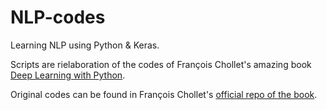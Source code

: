 # NLP-codes
Learning NLP using Python &amp; Keras.

Scripts are rielaboration of the codes of François Chollet's amazing book [Deep Learning with Python](https://www.manning.com/books/deep-learning-with-python-second-edition?a_aid=keras&a_bid=76564dff).

Original codes can be found in François Chollet's [official repo of the book](https://github.com/fchollet/deep-learning-with-python-notebooks).

